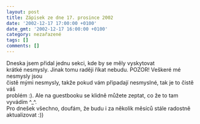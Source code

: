 ```yaml
---
layout: post
title: Zápisek ze dne 17. prosince 2002
date: '2002-12-17 17:00:00 +0100'
date_gmt: '2002-12-17 16:00:00 +0100'
category: nezařazené
tags: []
comments: []
---
```

<p>Dneska jsem přidal jednu sekci, kde by se měly vyskytovat<br />
krátké nesmysly. Jinak tomu raději říkat nebudu. POZOR! Veškeré mé nesmysly jsou<br />
čistě mými nesmysly, takže pokud vám připadají nesmyslné, tak je to čistě váš<br />
problém :). Ale na guestbooku se klidně můžete zeptat, co že to tam vyvádím ^_^.<br />
Pro dnešek všechno, doufám, že budu i za několik měsíců stále radostně<br />
aktualizovat :))</p>
